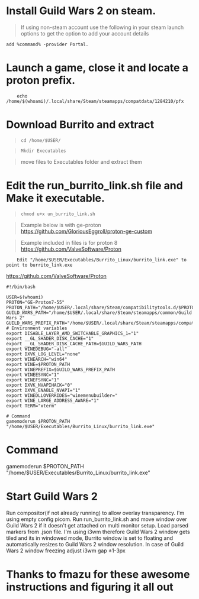 # Install Guild Wars 2 on steam.

 > If using non-steam account use the following in your steam launch options to get the option to add your account details
```
add %command% -provider Portal.
```



# Launch a game, close it and locate a proton prefix.

```
    echo /home/$(whoami)/.local/share/Steam/steamapps/compatdata/1284210/pfx
```

# Download Burrito and extract
> ``` cd /home/$USER/ ```

> ``` Mkdir Executables ```

>  move files to Executables folder and extract them

# Edit the run_burrito_link.sh file and Make it executable. 
> ```chmod u+x un_burrito_link.sh```

> Example below is with ge-proton
https://github.com/GloriousEggroll/proton-ge-custom

> Example included in files is for proton 8
https://github.com/ValveSoftware/Proton


```
    Edit "/home/$USER/Executables/Burrito_Linux/burrito_link.exe" to point to burrito_link.exe
```

https://github.com/ValveSoftware/Proton

```
#!/bin/bash

USER=$(whoami)
PROTON="GE-Proton7-55"
PROTON_PATH="/home/$USER/.local/share/Steam/compatibilitytools.d/$PROTON/files/bin/wine"
GUILD_WARS_PATH="/home/$USER/.local/share/Steam/steamapps/common/Guild Wars 2"
GUILD_WARS_PREFIX_PATH="/home/$USER/.local/share/Steam/steamapps/compatdata/1284210/pfx"
# Environment variables
export DISABLE_LAYER_AMD_SWITCHABLE_GRAPHICS_1="1"
export __GL_SHADER_DISK_CACHE="1"
export __GL_SHADER_DISK_CACHE_PATH=$GUILD_WARS_PATH
export WINEDEBUG="-all"
export DXVK_LOG_LEVEL="none"
export WINEARCH="win64"
export WINE=$PROTON_PATH
export WINEPREFIX=$GUILD_WARS_PREFIX_PATH
export WINEESYNC="1"
export WINEFSYNC="1"
export DXVK_NVAPIHACK="0"
export DXVK_ENABLE_NVAPI="1"
export WINEDLLOVERRIDES="winemenubuilder="
export WINE_LARGE_ADDRESS_AWARE="1"
export TERM="xterm"

# Command
gamemoderun $PROTON_PATH "/home/$USER/Executables/Burrito_Linux/burrito_link.exe"

```

# Command

gamemoderun $PROTON_PATH "/home/$USER/Executables/Burrito_Linux/burrito_link.exe"

# Start Guild Wars 2

Run compositor(if not already running) to allow overlay transparency. I'm using empty config picom.
Run run_burrito_link.sh and move window over Guild Wars 2 if it doesn't get attached on multi monitor setup.
Load parsed markers from .json file. I'm using i3wm therefore Guild Wars 2 window gets tiled and its in windowed mode, Burrito window is set to floating and automatically resizes to Guild Wars 2 window resolution. In case of Guild Wars 2 window freezing adjust i3wm gap ±1-3px

# Thanks to fmazu for these awesome instructions and figuring it all out
